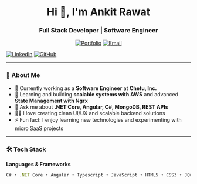 <h1 align="center">Hi 👋, I'm Ankit Rawat</h1>
<h3 align="center">Full Stack Developer | Software Engineer</h3>

<p align="center">
  <a href="https://www.siliconvalleydeveloper.in" target="_blank"><img alt="Portfolio" src="https://img.shields.io/badge/Portfolio-000?style=for-the-badge&logo=vercel&logoColor=white" /></a>


  <a href="mailto:ankitrawatt87@gmail.com">
  <img alt="Email" src="https://img.shields.io/badge/Email-Me-red?style=for-the-badge&logo=gmail&logoColor=white" />
</a>


  <a href="https://www.linkedin.com/in/ankitrwt87" target="_blank"><img alt="LinkedIn" src="https://img.shields.io/badge/LinkedIn-0077B5?style=for-the-badge&logo=linkedin&logoColor=white" /></a>
  <a href="https://github.com/SiliconValleyDeveloper" target="_blank"><img alt="GitHub" src="https://img.shields.io/badge/GitHub-000?style=for-the-badge&logo=github&logoColor=white" /></a>
</p>

---

### 🧠 About Me
- 🔭 Currently working as a **Software Engineer** at **Chetu, Inc.**
- 🌱 Learning and building **scalable systems with AWS** and advanced **State Management with Ngrx**
- 💬 Ask me about **.NET Core, Angular, C#, MongoDB, REST APIs**
- 👨‍💻 I love creating clean UI/UX and scalable backend solutions
- ⚡ Fun fact: I enjoy learning new technologies and experimenting with micro SaaS projects

---

### 🛠️ Tech Stack

**Languages & Frameworks**
```ts
C# • .NET Core • Angular • Typescript • JavaScript • HTML5 • CSS3 • JQuery • XML
